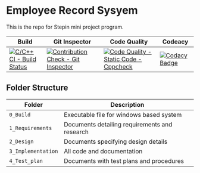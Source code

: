 # Employee Record Sysyem
This is the repo for Stepin mini  project program.

| Build | Git Inspector | Code Quality |  Codeacy  |
|-------|---------------|-------------|------------|
|[![C/C++ CI - Build Status](https://github.com/raghav94603/265151_lttsproject/actions/workflows/newc-cpp.yml/badge.svg)](https://github.com/raghav94603/265151_lttsproject/actions/workflows/newc-cpp.yml)| [![Contribution Check - Git Inspector](https://github.com/raghav94603/265151_lttsproject/actions/workflows/gitinspector.yml/badge.svg)](https://github.com/raghav94603/265151_lttsproject/actions/workflows/gitinspector.yml)|[![Code Quality - Static Code - Cppcheck](https://github.com/raghav94603/265151_lttsproject/actions/workflows/cppcheck.yml/badge.svg)](https://github.com/raghav94603/265151_lttsproject/actions/workflows/cppcheck.yml)| [![Codacy Badge](https://app.codacy.com/project/badge/Grade/b45e0a3dd5aa4987895f0a9ea272f4b9)](https://www.codacy.com/gh/raghav94603/265151_lttsproject/dashboard?utm_source=github.com&amp;utm_medium=referral&amp;utm_content=raghav94603/265151_lttsproject&amp;utm_campaign=Badge_Grade)| 





## Folder Structure
Folder             | Description
-------------------| -----------------------------------------
`0_Build`           | Executable file for windows based system
`1_Requirements`   | Documents detailing requirements and research
`2_Design`         | Documents specifying design details
`3_Implementation` | All code and documentation
`4_Test_plan`      | Documents with test plans and procedures


